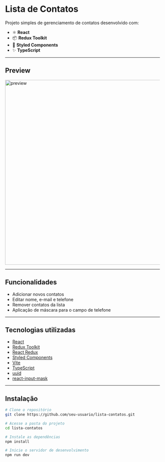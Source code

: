 # Lista de Contatos

Projeto simples de gerenciamento de contatos desenvolvido com:

- ⚛️ **React**
- 📦 **Redux Toolkit**
- 🎨 **Styled Components**
- ✨ **TypeScript**



---

## Preview

<img src="https://user-images.githubusercontent.com/0000000/preview.png" alt="preview" width="600" />

---

## Funcionalidades

- Adicionar novos contatos
- Editar nome, e-mail e telefone
- Remover contatos da lista
- Aplicação de máscara para o campo de telefone

---

## Tecnologias utilizadas

- [React](https://reactjs.org/)
- [Redux Toolkit](https://redux-toolkit.js.org/)
- [React Redux](https://react-redux.js.org/)
- [Styled Components](https://styled-components.com/)
- [Vite](https://vitejs.dev/)
- [TypeScript](https://www.typescriptlang.org/)
- [uuid](https://www.npmjs.com/package/uuid)
- [react-input-mask](https://www.npmjs.com/package/react-input-mask)

---

## Instalação

```bash
# Clone o repositório
git clone https://github.com/seu-usuario/lista-contatos.git

# Acesse a pasta do projeto
cd lista-contatos

# Instale as dependências
npm install

# Inicie o servidor de desenvolvimento
npm run dev
